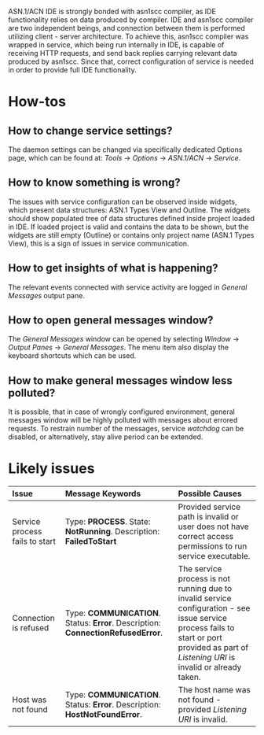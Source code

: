 ASN.1/ACN IDE is strongly bonded with asn1scc compiler, as IDE functionality relies on data produced by compiler. IDE and asn1scc compiler are two independent beings, and connection between them is performed utilizing client - server architecture. To achieve this, asn1scc compiler was wrapped in service, which being run internally in IDE, is capable of receiving HTTP requests, and send back replies carrying relevant data produced by asn1scc. Since that, correct configuration of service is needed in order to provide full IDE functionality.

# How-tos

## How to change service settings?
The daemon settings can be changed via specifically dedicated Options page, which can be found at: *Tools* -> *Options* -> *ASN.1/ACN* -> *Service*.

## How to know something is wrong?
The issues with service configuration can be observed inside widgets, which present data structures: ASN.1 Types View and Outline. The widgets should show populated tree of data structures defined inside project loaded in IDE. If loaded project is valid and contains the data to be shown, but the widgets are still empty (Outline) or contains only project name (ASN.1 Types View), this is a sign of issues in service communication.

## How to get insights of what is happening?
The relevant events connected with service activity are logged in *General Messages* output pane.

## How to open general messages window?
The *General Messages* window can be opened by selecting *Window* -> *Output Panes* -> *General Messages*. The menu item also display the keyboard shortcuts which can be used.

## How to make general messages window less polluted?
It is possible, that in case of wrongly configured environment, general messages window will be highly polluted with messages about errored requests. To restrain number of the messages, service _watchdog_ can be disabled, or alternatively, stay alive period can be extended.

# Likely issues
|Issue                           |Message Keywords         |Possible Causes           |
|:-------------------------------|:------------------------|:-------------------------|
|Service process fails to start  | Type: **PROCESS**. State: **NotRunning**. Description: **FailedToStart** | Provided service path is invalid or user does not have correct access permissions to run service executable.|
|Connection is refused          | Type: **COMMUNICATION**. Status: **Error**. Description: **ConnectionRefusedError**. | The service process is not running due to invalid service configuration - see issue service process fails to start or port provided as part of *Listening URI* is invalid or already taken.|
|Host was not found             | Type: **COMMUNICATION**. Status: **Error**. Description: **HostNotFoundError**.| The host name was not found - provided *Listening URI* is invalid.|
